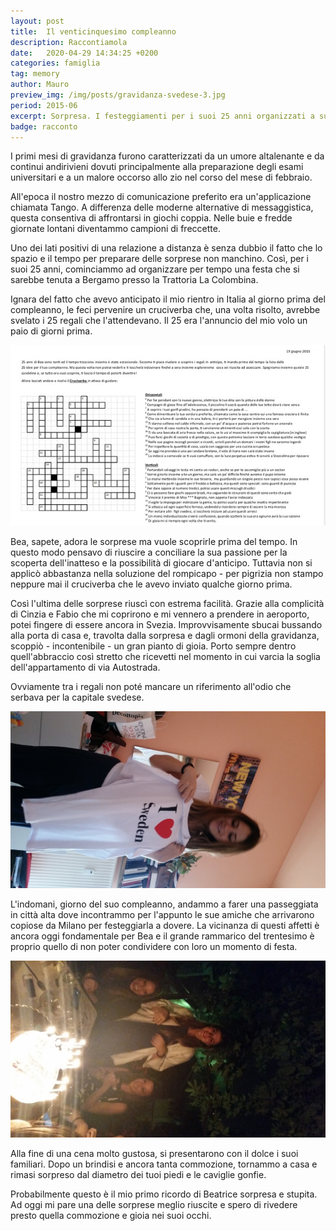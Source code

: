 ```yaml
---
layout: post
title:  Il venticinquesimo compleanno
description: Raccontiamola
date:   2020-04-29 14:34:25 +0200
categories: famiglia
tag: memory
author: Mauro
preview_img: /img/posts/gravidanza-svedese-3.jpg
period: 2015-06
excerpt: Sorpresa. I festeggiamenti per i suoi 25 anni organizzati a sua insaputa (giugno 2015).
badge: racconto
---
```


I primi mesi di gravidanza furono caratterizzati da un umore altalenante e da continui andirivieni dovuti principalmente alla preparazione degli esami universitari e a un malore occorso allo zio nel corso del mese di febbraio.

All'epoca il nostro mezzo di comunicazione preferito era un'applicazione chiamata Tango. A differenza delle moderne alternative di messaggistica, questa consentiva di affrontarsi in giochi coppia. Nelle buie e fredde giornate lontani diventammo campioni di freccette.

Uno dei lati positivi di una relazione a distanza è senza dubbio il fatto che lo spazio e il tempo per preparare delle sorprese non manchino. Così, per i suoi 25 anni, cominciammo ad organizzare per tempo una festa che si sarebbe tenuta a Bergamo presso la Trattoria La Colombina.

Ignara del fatto che avevo anticipato il mio rientro in Italia al giorno prima del compleanno, le feci pervenire un cruciverba che, una volta risolto, avrebbe svelato i 25 regali che l'attendevano. Il 25 era l'annuncio del mio volo un paio di giorni prima.

![cruciverba](/img/posts/venticinquesimo-1.jpg)

Bea, sapete, adora le sorprese ma vuole scoprirle prima del tempo. In questo modo pensavo di riuscire a conciliare la sua passione per la scoperta dell'inatteso e la possibilità di giocare d'anticipo. Tuttavia non si applicò abbastanza nella soluzione del rompicapo - per pigrizia non stampo neppure mai il cruciverba che le avevo inviato qualche giorno prima.

Così l'ultima delle sorprese riuscì con estrema facilità. Grazie alla complicità di Cinzia e Fabio che mi coprirono e mi vennero a prendere in aeroporto, potei fingere di essere ancora in Svezia. Improvvisamente sbucai bussando alla porta di casa e, travolta dalla sorpresa e dagli ormoni della gravidanza, scoppiò - incontenibile - un gran pianto di gioia. Porto sempre dentro quell'abbraccio così stretto che ricevetti nel momento in cui varcia la soglia dell'appartamento di via Autostrada.

Ovviamente tra i regali non poté mancare un riferimento all'odio che serbava per la capitale svedese.

![i-love-stockholm](/img/posts/venticinquesimo-2.jpg)

L'indomani, giorno del suo compleanno, andammo a farer una passeggiata in città alta dove incontrammo per l'appunto le sue amiche che arrivarono copiose da Milano per festeggiarla a dovere. La vicinanza di questi affetti è ancora oggi fondamentale per Bea e il grande rammarico del trentesimo è proprio quello di non poter condividere con loro un momento di festa.

![amiche](/img/posts/venticinquesimo-3.jpg)

Alla fine di una cena molto gustosa, si presentarono con il dolce i suoi familiari. Dopo un brindisi e ancora tanta commozione, tornammo a casa e rimasi sorpreso dal diametro dei tuoi piedi e le caviglie gonfie.  

Probabilmente questo è il mio primo ricordo di Beatrice sorpresa e stupita. Ad oggi mi pare una delle sorprese meglio riuscite e spero di rivedere presto quella commozione e gioia nei suoi occhi.
